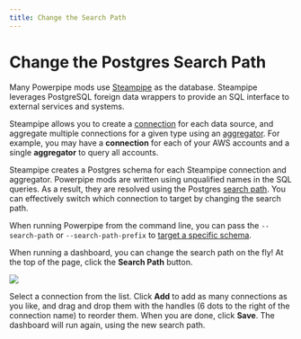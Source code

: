 ```yaml
---
title: Change the Search Path
---
```


# Change the Postgres Search Path

Many Powerpipe mods use [Steampipe](http://steampipe.io) as the database.  Steampipe leverages PostgreSQL foreign data wrappers to provide an SQL interface to external services and systems. 

Steampipe allows you to create a [connection](https://steampipe.io/docs/managing/connections) for each data source, and aggregate multiple connections for a given type using an [aggregator](https://steampipe.io/docs/managing/connections#using-aggregators).  For example, you may have a **connection** for each of your AWS accounts and a single **aggregator** to query all accounts.

Steampipe creates a Postgres schema for each Steampipe connection and aggregator.  Powerpipe mods are written using unqualified names in the SQL queries.  As a result, they are resolved using the Postgres [search path](https://steampipe.io/docs/guides/search-path). You can effectively switch which connection to target by changing the search path.

When running Powerpipe from the command line, you can pass the `--search-path` or `--search-path-prefix` to [target a specific schema](/docs/run#targeting-specific-schemas--connections-postgressteampipe).  

When running a dashboard, you can change the search path on the fly!  At the top of the page, click the **Search Path** button.  


![](/images/docs/search_path.png)


Select a connection from the list.  Click **Add** to add as many connections as you like, and drag and drop them with the handles (6 dots to the right of the connection name) to reorder them.  When you are done, click **Save**.  The dashboard will run again, using the new search path.


